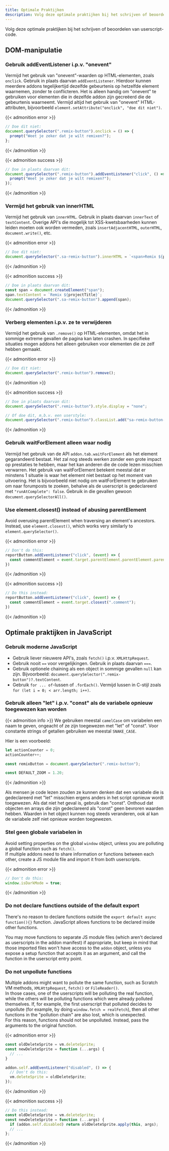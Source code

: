 ```yaml
---
title: Optimale Praktijken
description: Volg deze optimale praktijken bij het schrijven of beoordelen van userscript-code.
---
```


Volg deze optimale praktijken bij het schrijven of beoordelen van userscript-code.


## DOM-manipulatie


### Gebruik addEventListener i.p.v. "onevent"

Vermijd het gebruik van "onevent"-waarden op HTML-elementen, zoals `onclick`. Gebruik in plaats daarvan `addEventListener`. Hierdoor kunnen meerdere addons tegelijkertijd dezelfde gebeurtenis op hetzelfde element waarnemen, zonder te conflicteren.
Het is alleen handig om "onevent" te gebruiken voor elementen die in dezelfde addon zijn gecreëerd die de gebeurtenis waarneemt.
Vermijd altijd het gebruik van "onevent" HTML-attributen, bijvoorbeeld `element.setAttribute("onclick", "doe dit niet")`.

{{< admonition error >}}
```js
// Doe dit niet:
document.querySelector(".remix-button").onclick = () => {
  prompt("Weet je zeker dat je wilt remixen?");
};
```
{{< /admonition >}}

{{< admonition success >}}
```js
// Doe in plaats daarvan dit:
document.querySelector(".remix-button").addEventListener("click", () => {
  prompt("Weet je zeker dat je wilt remixen?");
});
```
{{< /admonition >}}

### Vermijd het gebruik van innerHTML

Vermijd het gebruik van `innerHTML`. Gebruik in plaats daarvan `innerText` of `textContent`.
Overige API's die mogelijk tot XSS-kwetsbaarheden kunnen leiden moeten ook worden vermeden, zoals `insertAdjacentHTML`, `outerHTML`, `document.write()`, etc.

{{< admonition error >}}
```js
// Doe dit niet:
document.querySelector(".sa-remix-button").innerHTML = `<span>Remix ${projectTitle}</span>`;
```
{{< /admonition >}}

{{< admonition success >}}
```js
// Doe in plaats daarvan dit:
const span = document.createElement("span");
span.textContent = `Remix ${projectTitle}`;
document.querySelector(".sa-remix-button").append(span);
```
{{< /admonition >}}

### Verberg elementen i.p.v. ze te verwijderen

Vermijd het gebruik van `.remove()` op HTML-elementen, omdat het in sommige extreme gevallen de pagina kan laten crashen.
In specifieke situaties mogen addons het alleen gebruiken voor elementen die ze zelf hebben gemaakt.

{{< admonition error >}}
```js
// Doe dit niet:
document.querySelector(".remix-button").remove();
```
{{< /admonition >}}

{{< admonition success >}}
```js
// Doe in plaats daarvan dit:
document.querySelector(".remix-button").style.display = "none";

// Of doe dit, m.b.v. een userstyle:
document.querySelector(".remix-button").classList.add("sa-remix-button-hidden");
```
{{< /admonition >}}

### Gebruik waitForElement alleen waar nodig

Vermijd het gebruik van de API `addon.tab.waitForElement` als het element gegarandeerd bestaat. Het zal nog steeds werken zonder een grote impact op prestaties te hebben, maar het kan anderen die de code lezen misschien verwarren. Het gebruik van waitForElement betekent meestal dat er minstens 1 situatie is waar het element niet bestaat op het moment van uitvoering.
Het is bijvoorbeeld niet nodig om waitForElement te gebruiken om naar forumposts te zoeken, behalve als de userscript is gedeclareerd met `"runAtComplete": false`. Gebruik in die gevallen gewoon `document.querySelectorAll()`.

### Use element.closest() instead of abusing parentElement

Avoid overusing parentElement when traversing an element's ancestors. Instead, use `element.closest()`, which works very similarly to `element.querySelector()`.

{{< admonition error >}}
```js
// Don't do this:
reportButton.addEventListener("click", (event) => {
  const commentElement = event.target.parentElement.parentElement.parentElement.parentElement;
})
```
{{< /admonition >}}

{{< admonition success >}}
```js
// Do this instead:
reportButton.addEventListener("click", (event) => {
  const commentElement = event.target.closest(".comment");
})
```
{{< /admonition >}}


## Optimale praktijken in JavaScript


### Gebruik moderne JavaScript

- Gebruik liever nieuwere API's, zoals `fetch()` i.p.v. `XMLHttpRequest`.
- Gebruik nooit `==` voor vergelijkingen. Gebruik in plaats daarvan `===`.
- Gebruik optionele chaining als een object in sommige gevallen `null` kan zijn.
Bijvoorbeeld: `document.querySelector(".remix-button")?.textContent`.
- Gebruik `for ... of`-lussen of `.forEach()`.
Vermijd lussen in C-stijl zoals `for (let i = 0; < arr.length; i++)`.

### Gebruik alleen "let" i.p.v. "const" als de variabele opnieuw toegewezen kan worden

{{< admonition info >}}
We gebruiken meestal `camelCase` om variabelen een naam te geven, ongeacht of ze zijn toegewezen met "let" of "const".
Voor constante strings of getallen gebruiken we meestal `SNAKE_CASE`.

Hier is een voorbeeld:
```js
let actionCounter = 0;
actionCounter++;

const remixButton = document.querySelector(".remix-button");

const DEFAULT_ZOOM = 1.20;
```
{{< /admonition >}}

Als mensen je code lezen zouden ze kunnen denken dat een variabele die is gedeclareerd met "let" misschien ergens anders in het script opnieuw wordt toegewezen. Als dat niet het geval is, gebruik dan "const".
Onthoud dat objecten en arrays die zijn gedeclareerd als "const" geen bevroren waarden hebben. Waarden in het object kunnen nog steeds veranderen, ook al kan de variabele zelf niet opnieuw worden toegewezen.

### Stel geen globale variabelen in

Avoid setting properties on the global `window` object, unless you are polluting a global function such as `fetch()`.  
If multiple addons need to share information or functions between each other, create a JS module file and import it from both userscripts.

{{< admonition error >}}
```js
// Don't do this:
window.isDarkMode = true;
```
{{< /admonition >}}

### Do not declare functions outside of the default export

There's no reason to declare functions outside the `export default async function(){}` function. JavaScript allows functions to be declared inside other functions.

You may move functions to separate JS module files (which aren't declared as userscripts in the addon manifest) if appropriate, but keep in mind that those imported files won't have access to the `addon` object, unless you expose a setup function that accepts it as an argument, and call the function in the userscript entry point.

### Do not unpollute functions

Multiple addons might want to pollute the same function, such as Scratch VM methods, `XMLHttpRequest`, `fetch()` or `FileReader()`.  
In those cases, one of the userscripts will be polluting the real function, while the others will be polluting functions which were already polluted themselves. If, for example, the first userscript that polluted decides to unpollute (for example, by doing `window.fetch = realFetch`), then all other functions in the "pollution chain" are also lost, which is unexpected.  
For this reason, functions should not be unpolluted. Instead, pass the arguments to the original function.

{{< admonition error >}}
```js
const oldDeleteSprite = vm.deleteSprite;
const newDeleteSprite = function (...args) {
  // ...
}

addon.self.addEventListener("disabled", () => {
  // Don't do this:
  vm.deleteSprite = oldDeleteSprite;
});
```
{{< /admonition >}}

{{< admonition success >}}
```js
// Do this instead:
const oldDeleteSprite = vm.deleteSprite;
const newDeleteSprite = function (...args) {
  if (addon.self.disabled) return oldDeleteSprite.apply(this, args);
  // ...
};
```
{{< /admonition >}}
